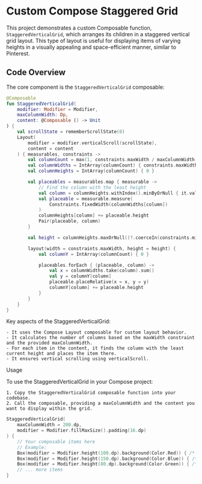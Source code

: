# Custom Compose Staggered Grid

This project demonstrates a custom Composable function, `StaggeredVerticalGrid`, which arranges its children in a staggered vertical grid layout. This type of layout is useful for displaying items of varying heights in a visually appealing and space-efficient manner, similar to Pinterest.

## Code Overview

The core component is the `StaggeredVerticalGrid` composable:

```kotlin
@Composable
fun StaggeredVerticalGrid(
    modifier: Modifier = Modifier,
    maxColumnWidth: Dp,
    content: @Composable () -> Unit
) {
    val scrollState = rememberScrollState(0)
    Layout(
        modifier = modifier.verticalScroll(scrollState),
        content = content
    ) { measurables, constraints ->
        val columnCount = max(1, constraints.maxWidth / maxColumnWidth.roundToPx())
        val columnWidths = IntArray(columnCount) { constraints.maxWidth / columnCount }
        val columnHeights = IntArray(columnCount) { 0 }

        val placeables = measurables.map { measurable ->
            // Find the column with the least height
            val column = columnHeights.withIndex().minByOrNull { it.value }?.index ?: 0
            val placeable = measurable.measure(
                Constraints.fixedWidth(columnWidths[column])
            )
            columnHeights[column] += placeable.height
            Pair(placeable, column)
        }

        val height = columnHeights.maxOrNull()?.coerceIn(constraints.minHeight, constraints.maxHeight) ?: constraints.minHeight

        layout(width = constraints.maxWidth, height = height) {
            val columnY = IntArray(columnCount) { 0 }

            placeables.forEach { (placeable, column) ->
                val x = columnWidths.take(column).sum()
                val y = columnY[column]
                placeable.placeRelative(x = x, y = y)
                columnY[column] += placeable.height
            }
        }
    }
}
```

Key aspects of the StaggeredVerticalGrid:

    - It uses the Compose Layout composable for custom layout behavior.
    - It calculates the number of columns based on the maxWidth constraint and the provided maxColumnWidth.
    - For each item in the content, it finds the column with the least current height and places the item there.
    - It ensures vertical scrolling using verticalScroll.

Usage

To use the StaggeredVerticalGrid in your Compose project:

    1. Copy the StaggeredVerticalGrid composable function into your codebase.
    2. Call the composable, providing a maxColumnWidth and the content you want to display within the grid.

```kotlin
StaggeredVerticalGrid(
    maxColumnWidth = 200.dp,
    modifier = Modifier.fillMaxSize().padding(16.dp)
) {
    // Your composable items here
    // Example:
    Box(modifier = Modifier.height(100.dp).background(Color.Red)) { /* ... */ }
    Box(modifier = Modifier.height(150.dp).background(Color.Blue)) { /* ... */ }
    Box(modifier = Modifier.height(80.dp).background(Color.Green)) { /* ... */ }
    // ... more items
}
```
